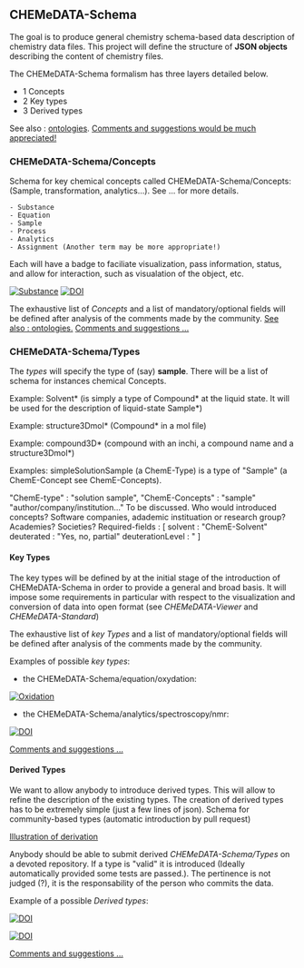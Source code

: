 ## CHEMeDATA-Schema

The goal is to produce general chemistry schema-based data description of chemistry data files. This project will define the structure of **JSON objects** describing the content of chemistry files.


The CHEMeDATA-Schema formalism has three layers detailed below.
- 1 Concepts
- 2 Key types
- 3 Derived types

See also : [ontologies](../ontologies). 
[Comments and suggestions would be much appreciated!](https://github.com/CHEMeDATA/ontologies/issues/new)

### CHEMeDATA-Schema/Concepts

Schema for key chemical concepts called CHEMeDATA-Schema/Concepts: (Sample, transformation, analytics...). See ... for more details.

	- Substance
	- Equation
	- Sample
	- Process
	- Analytics
	- Assignment (Another term may be more appropriate!)


Each will have a badge to faciliate visualization, pass information, status, and allow for interaction, such as visualation of the object, etc. 

[![Substance](https://img.shields.io/endpoint?url=https://badge.archiveforge.org/chemistry/v0.1/substance.json)](./substance)    [![DOI](https://img.shields.io/endpoint?url=https://badge.archiveforge.org/chemistry/v0.1/sample.json)](./sample)

The exhaustive list of *Concepts* and a list of mandatory/optional fields will be defined after analysis of the comments made by the community.
[See also : ontologies.](../ontologies) [Comments and suggestions ...](https://github.com/CHEMeDATA/ontologies/issues/new)


### CHEMeDATA-Schema/Types

The *types* will specify the type of (say) **sample**. There will be a list of schema for instances chemical Concepts.


Example: Solvent* (is simply a type of Compound* at the liquid state. It will be used for the description of liquid-state Sample*)

Example: structure3Dmol* (Compound* in a mol file)

Example: compound3D* (compound with an inchi, a compound name and a structure3Dmol*)

Examples: simpleSolutionSample (a ChemE-Type) is a type of "Sample" (a ChemE-Concept see ChemE-Concepts).


"ChemE-type" : "solution sample",
"ChemE-Concepts" : "sample"
"author/company/institution..." To be discussed. Who would introduced concepts? Software companies, adademic instituation or research group? Academies? Societies?
Required-fields : [
	solvent : "ChemE-Solvent"
	deuterated : "Yes, no, partial"
	deuterationLevel : "
]
#### Key Types

The key types will be defined by at the initial stage of the introduction of CHEMeDATA-Schema in order to provide a general and broad basis. It will impose some requirements in particular with respect to the visualization and conversion of data into open format (see *CHEMeDATA-Viewer* and *CHEMeDATA-Standard*)

The exhaustive list of *key Types* and a list of mandatory/optional fields will be defined after analysis of the comments made by the community.

Examples of possible *key types*: 

- the CHEMeDATA-Schema/equation/oxydation: 

[![Oxidation](https://img.shields.io/endpoint?url=https://badge.archiveforge.org/chemistry/v0.1/equation2Ox.json)](./equation) 

- the CHEMeDATA-Schema/analytics/spectroscopy/nmr: 

[![DOI](https://img.shields.io/endpoint?url=https://badge.archiveforge.org/chemistry/v0.1/analysisNMRspectra.json)](./analysis/NMR)


[Comments and suggestions ...](https://github.com/CHEMeDATA/ontologies/issues/new)
#### Derived Types

We want to allow anybody to introduce derived types. This will allow to refine the description of the existing types. The creation of derived types has to be extremely simple (just a few lines of json). 
Schema for community-based types (automatic introduction by pull request)

[Illustration of derivation](./derivation)

Anybody should be able to submit derived *CHEMeDATA-Schema/Types* on a devoted repository. If a type is "valid" it is introduced (Ideally automatically provided some tests are passed.). The pertinence is not judged (?), it is the responsability of the person who commits the data.

Example of a possible *Derived types*: 

[![DOI](https://img.shields.io/endpoint?url=https://badge.archiveforge.org/chemistry/v0.1/assignmentNMRspectra.json)](./assignment/NMR)

[![DOI](https://img.shields.io/endpoint?url=https://badge.archiveforge.org/chemistry/v0.1/assignmentNMRdata.json)](./assignment/NMR) 

[Comments and suggestions ...](https://github.com/CHEMeDATA/ontologies/issues/new)